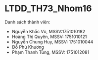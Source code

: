 # LTDD_TH73_Nhom16
Danh sách thành viên:
- Nguyễn Khắc Vũ, MSSV:1751010182
- Hoàng Thị Quyên, MSSV: 1751010121
- Nguyễn Chung Huy, MSSV: 1751010044
- Đỗ Phú Khương
- Phạm Thanh Tùng, MSSV: 1751012081





